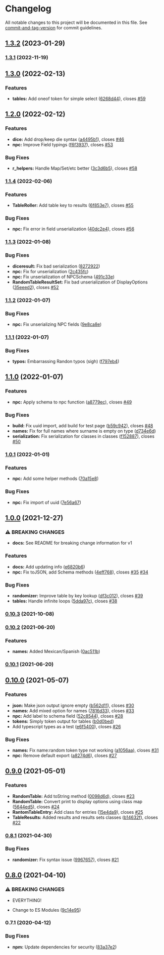 # Changelog

All notable changes to this project will be documented in this file. See [commit-and-tag-version](https://github.com/absolute-version/commit-and-tag-version) for commit guidelines.

## [1.3.2](https://github.com/derikb/rpg-table-randomizer/compare/v1.3.1...v1.3.2) (2023-01-29)

### [1.3.1](https://github.com/derikb/rpg-table-randomizer/compare/v1.3.0...v1.3.1) (2022-11-19)

## [1.3.0](https://github.com/derikb/rpg-table-randomizer/compare/v1.2.0...v1.3.0) (2022-02-13)


### Features

* **tables:** Add oneof token for simple select ([6268d44](https://github.com/derikb/rpg-table-randomizer/commit/6268d4433b718aa8bf1bf557c42f92521b2f5375)), closes [#59](https://github.com/derikb/rpg-table-randomizer/issues/59)

## [1.2.0](https://github.com/derikb/rpg-table-randomizer/compare/v1.1.4...v1.2.0) (2022-02-12)


### Features

* **dice:** Add drop/keep die syntax ([a4495b1](https://github.com/derikb/rpg-table-randomizer/commit/a4495b1dcbdb112871291b04bba2068d75d7c517)), closes [#46](https://github.com/derikb/rpg-table-randomizer/issues/46)
* **npc:** Improve Field typings ([f6f3937](https://github.com/derikb/rpg-table-randomizer/commit/f6f3937b81376c1a8ac8077c70d688ec6027b05c)), closes [#53](https://github.com/derikb/rpg-table-randomizer/issues/53)


### Bug Fixes

* **r_helpers:** Handle Map/Set/etc better ([3c3d6b5](https://github.com/derikb/rpg-table-randomizer/commit/3c3d6b5a3c7abb39df7fc2ee936ba4b05624743c)), closes [#58](https://github.com/derikb/rpg-table-randomizer/issues/58)

### [1.1.4](https://github.com/derikb/rpg-table-randomizer/compare/v1.1.3...v1.1.4) (2022-02-06)


### Features

* **TableRoller:** Add table key to results ([6f853e7](https://github.com/derikb/rpg-table-randomizer/commit/6f853e78dc997d9118ddea5534e9726168447ceb)), closes [#55](https://github.com/derikb/rpg-table-randomizer/issues/55)


### Bug Fixes

* **npc:** Fix error in field unserialization ([40dc2e4](https://github.com/derikb/rpg-table-randomizer/commit/40dc2e457e5202269aa8378e512718c649c5ab1a)), closes [#56](https://github.com/derikb/rpg-table-randomizer/issues/56)

### [1.1.3](https://github.com/derikb/rpg-table-randomizer/compare/v1.1.2...v1.1.3) (2022-01-08)


### Bug Fixes

* **diceresult:** Fix bad serialization ([8272922](https://github.com/derikb/rpg-table-randomizer/commit/82729224250787e5df4b637c1258ac392529ffb1))
* **npc:** Fix for unserialization ([2c435fc](https://github.com/derikb/rpg-table-randomizer/commit/2c435fc8bb923bf6311e53660bca741b90be2dfd))
* **npc:** Fix unserialization of NPCSchema ([491c33e](https://github.com/derikb/rpg-table-randomizer/commit/491c33e3867c6032815d6c345bbf2c76cb8f8439))
* **RandomTableResultSet:** Fix bad unserialization of DisplayOptions ([35eeed2](https://github.com/derikb/rpg-table-randomizer/commit/35eeed29e93c21c119003b3632c7a3bcc54c2c0b)), closes [#52](https://github.com/derikb/rpg-table-randomizer/issues/52)

### [1.1.2](https://github.com/derikb/rpg-table-randomizer/compare/v1.1.1...v1.1.2) (2022-01-07)


### Bug Fixes

* **npc:** Fix unserializing NPC fields ([9e8ca8e](https://github.com/derikb/rpg-table-randomizer/commit/9e8ca8ed885c40380d2d4870b9102ef1ce53d369))

### [1.1.1](https://github.com/derikb/rpg-table-randomizer/compare/v1.1.0...v1.1.1) (2022-01-07)


### Bug Fixes

* **typos:** Embarrassing Randon typos (sigh) ([f797eb4](https://github.com/derikb/rpg-table-randomizer/commit/f797eb456b8a494775f116cc66477d66fb54c937))

## [1.1.0](https://github.com/derikb/rpg-table-randomizer/compare/v1.0.1...v1.1.0) (2022-01-07)


### Features

* **npc:** Apply schema to npc function ([a8779ec](https://github.com/derikb/rpg-table-randomizer/commit/a8779ec92fbcaa7bf0dba20a9375b51de9fa1f6b)), closes [#49](https://github.com/derikb/rpg-table-randomizer/issues/49)


### Bug Fixes

* **build:** Fix uuid import, add build for test page ([b59c942](https://github.com/derikb/rpg-table-randomizer/commit/b59c94294bf8cea24c95db37a9c117c0f48e1c8f)), closes [#48](https://github.com/derikb/rpg-table-randomizer/issues/48)
* **names:** Fix for full names where surname is empty on type ([d734e6d](https://github.com/derikb/rpg-table-randomizer/commit/d734e6d59525f2fc1e614a7c5f966dd960ac7cdd))
* **serialization:** Fix serialization for classes in classes ([f152887](https://github.com/derikb/rpg-table-randomizer/commit/f152887a8905163808675c6e117a4757bb690b3e)), closes [#50](https://github.com/derikb/rpg-table-randomizer/issues/50)

### [1.0.1](https://github.com/derikb/rpg-table-randomizer/compare/v1.0.0...v1.0.1) (2022-01-01)


### Features

* **npc:** Add some helper methods ([70a15e8](https://github.com/derikb/rpg-table-randomizer/commit/70a15e86d1e2655be1da8233880e6b40e30f9b15))


### Bug Fixes

* **npc:** Fix import of uuid ([7e56a67](https://github.com/derikb/rpg-table-randomizer/commit/7e56a677968d5e9d3da2c0df53a56386c41fa1a7))

## [1.0.0](https://github.com/derikb/rpg-table-randomizer/compare/v0.10.3...v1.0.0) (2021-12-27)


### ⚠ BREAKING CHANGES

* **docs:** See README for breaking change information for v1

### Features

* **docs:** Add updating info ([e6820b6](https://github.com/derikb/rpg-table-randomizer/commit/e6820b6b18f860fbbd0efadcb6b0c7373a120081))
* **npc:** Fix toJSON, add Schema methods ([4eff768](https://github.com/derikb/rpg-table-randomizer/commit/4eff76867db011e06d5095d10f019da0e6f58c6b)), closes [#35](https://github.com/derikb/rpg-table-randomizer/issues/35) [#34](https://github.com/derikb/rpg-table-randomizer/issues/34)


### Bug Fixes

* **randomizer:** Improve table by key lookup ([df3c012](https://github.com/derikb/rpg-table-randomizer/commit/df3c01296b1780ea0d7fbcac0a72e58c38d4adef)), closes [#39](https://github.com/derikb/rpg-table-randomizer/issues/39)
* **tables:** Handle infinite loops ([5dda97c](https://github.com/derikb/rpg-table-randomizer/commit/5dda97cccee008d1f9ac4874aa968ba18b9603db)), closes [#38](https://github.com/derikb/rpg-table-randomizer/issues/38)

### [0.10.3](https://github.com/derikb/rpg-table-randomizer/compare/v0.10.2...v0.10.3) (2021-10-08)

### [0.10.2](https://github.com/derikb/rpg-table-randomizer/compare/v0.10.1...v0.10.2) (2021-06-20)


### Features

* **names:** Added Mexican/Spanish ([0ac511b](https://github.com/derikb/rpg-table-randomizer/commit/0ac511b1e8c8beeb634d36c8d3ae041d0df99ca8))

### [0.10.1](https://github.com/derikb/rpg-table-randomizer/compare/v0.10.0...v0.10.1) (2021-06-20)

## [0.10.0](https://github.com/derikb/rpg-table-randomizer/compare/v0.9.0...v0.10.0) (2021-05-07)


### Features

* **json:** Make json output ignore empty ([b562d11](https://github.com/derikb/rpg-table-randomizer/commit/b562d112a2f971c1c53c4f2dd7b95dad31d6c193)), closes [#30](https://github.com/derikb/rpg-table-randomizer/issues/30)
* **names:** Add mixed option for names ([7816d33](https://github.com/derikb/rpg-table-randomizer/commit/7816d33d02517863cc6b7f4017d394471100eea5)), closes [#33](https://github.com/derikb/rpg-table-randomizer/issues/33)
* **npc:** Add label to schema field ([52c8544](https://github.com/derikb/rpg-table-randomizer/commit/52c854416d9b9b7f59539efa73b1d957316ca7b5)), closes [#28](https://github.com/derikb/rpg-table-randomizer/issues/28)
* **tokens:** Simply token output for tables ([b0d0bed](https://github.com/derikb/rpg-table-randomizer/commit/b0d0bed39684ec795cb309fe2b1fe17cd11c8c77))
* Add typescript types as a test ([e6f5400](https://github.com/derikb/rpg-table-randomizer/commit/e6f5400bef3bd508705689a2f0ab1ef67538161c)), closes [#26](https://github.com/derikb/rpg-table-randomizer/issues/26)


### Bug Fixes

* **names:** Fix name:random token type not working ([a1056aa](https://github.com/derikb/rpg-table-randomizer/commit/a1056aa8ec85b8a11d507a2ebd3dbec30e79ceda)), closes [#31](https://github.com/derikb/rpg-table-randomizer/issues/31)
* **npc:** Remove default export ([a8274d6](https://github.com/derikb/rpg-table-randomizer/commit/a8274d6f634c22a08279151020f1f0611a028400)), closes [#27](https://github.com/derikb/rpg-table-randomizer/issues/27)

## [0.9.0](https://github.com/derikb/rpg-table-randomizer/compare/v0.8.1...v0.9.0) (2021-05-01)


### Features

* **RandomTable:** Add toString method ([0098d6d](https://github.com/derikb/rpg-table-randomizer/commit/0098d6d40098a95cff21ed3562762572a3d93dcf)), closes [#23](https://github.com/derikb/rpg-table-randomizer/issues/23)
* **RandomTable:** Convert print to display options using class map ([5644ed5](https://github.com/derikb/rpg-table-randomizer/commit/5644ed5c767054f4bd91d62e00018c1143eb8365)), closes [#24](https://github.com/derikb/rpg-table-randomizer/issues/24)
* **RantomTableEntry:** Add class for entries ([15e4da9](https://github.com/derikb/rpg-table-randomizer/commit/15e4da974ee0ce730cb7235e7d2bf0562f6cda3d)), closes [#25](https://github.com/derikb/rpg-table-randomizer/issues/25)
* **TableResults:** Added results and results sets classes ([b14632f](https://github.com/derikb/rpg-table-randomizer/commit/b14632f76682efab994ba66a4f22d612ccd04807)), closes [#22](https://github.com/derikb/rpg-table-randomizer/issues/22)

### [0.8.1](https://github.com/derikb/rpg-table-randomizer/compare/v0.8.0...v0.8.1) (2021-04-30)


### Bug Fixes

* **randomizer:** Fix syntax issue ([9967657](https://github.com/derikb/rpg-table-randomizer/commit/9967657e281c767a289211926b4b79ec9a845dd2)), closes [#21](https://github.com/derikb/rpg-table-randomizer/issues/21)

## [0.8.0](https://github.com/derikb/rpg-table-randomizer/compare/v0.7.2...v0.8.0) (2021-04-10)


### ⚠ BREAKING CHANGES

* EVERYTHING!

* Change to ES Modules ([9c14e95](https://github.com/derikb/rpg-table-randomizer/commit/9c14e950d62094a039daeed90b0e7f9cbf3df674))

### 0.7.1 (2020-04-12)


### Bug Fixes

* **npm:** Update dependencies for security ([83a37e2](https://github.com/derikb/rpg-table-randomizer/commit/83a37e2f540dc859184a0cac504eacb68943d11d))
